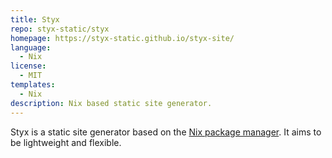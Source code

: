 ```yaml
---
title: Styx
repo: styx-static/styx
homepage: https://styx-static.github.io/styx-site/
language:
  - Nix
license:
  - MIT
templates:
  - Nix
description: Nix based static site generator.
---
```


Styx is a static site generator based on the [Nix package manager](https://nixos.org/nix/). It aims to be lightweight and flexible.
